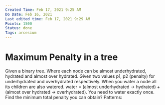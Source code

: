 ```yaml
---
Created Time: Feb 17, 2021 9:25 AM
Do Date: Feb 16, 2021
Last edited time: Feb 17, 2021 9:29 AM
Points: 1500
Status: done
Tags: arcesium
---
```


# Maximum Penalty in a tree

Given a binary tree. Where each node can be almost underhydrated, hydrated and almost over hydrated. 
Given two values p1, p2 (penalty) for underhydrated and overhydrated respectively. 
When you water a node all its children are also watered. water = (almost underhydrated → hydrated) + (almost over hydrated → overhydrated). 
You need to water exactly once. Find the minimum total penalty you can obtain?
Patterns: 